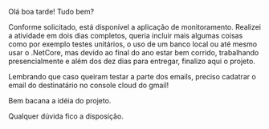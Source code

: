 Olá boa tarde! Tudo bem?

Conforme solicitado, está disponível a aplicação de monitoramento. Realizei a atividade em dois dias completos, queria incluir mais algumas coisas como por exemplo testes unitários, o uso de um banco local ou até mesmo usar o .NetCore, mas devido ao final do ano estar bem corrido, trabalhando presencialmente e além dos dez dias para entregar, finalizo aqui o projeto.

Lembrando que caso queiram testar a parte dos emails, preciso cadatrar o email do destinatário no console cloud do gmail!

Bem bacana a idéia do projeto. 

Qualquer dúvida fico a disposição.
